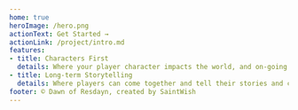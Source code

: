 ```yaml
---
home: true
heroImage: /hero.png
actionText: Get Started →
actionLink: /project/intro.md
features:
- title: Characters First
  details: Where your player character impacts the world, and on-going story within our persistent world.
- title: Long-term Storytelling
  details: Where players can come together and tell their stories and conform to a larger, more persistent one that effects everyone.
footer: © Dawn of Resdayn, created by SaintWish
---
```

